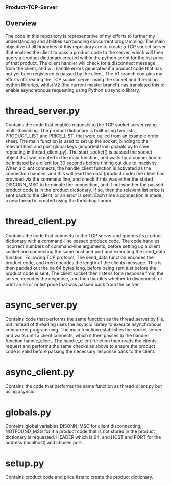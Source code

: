 ### Product-TCP-Server
## Overview
The code in this repository is representative of my efforts to further my understanding and abilities surrounding concurrent programming. The main objective of all branches of this repository are to create a TCP socket server that enables the client to pass a product code to the server, which will then query a product dictionary created within the python script for the list price of that product. The client handler will check for a disconnect message from the client, and will handle errors generated if a product code that has not yet been registered is passed by the client. The V1 branch contains my efforts of creating the TCP socket server using the socket and threading python libraries, whilst V2 (the current master branch) has translated this to enable asynchronous requesting using Python's asyncio library.
# thread_server.py
Contains the code that enables requests to the TCP socket server using multi-threading. The product dictionary is built using two lists, PRODUCT_LIST and PRICE_LIST, that were pulled from an example order sheet. The main function is used to set up the socket, binding to the relevant host and port global keys (imported from globals.py to save repeating in thread_client.py). The start_socket() is passed the socket object that was created in the main function, and waits for a connection to be initiated by a client for 30 seconds before timing out due to inactivity. When a client connects, the handle_client function is activated as the connection handler, and this will read the data (product code) the client has provided via the command line, and check if this was either the stated DISCONN_MSG to terminate the connection, and if not whether the passed product code is in the product dictionary. If so, then the relevant list price is sent back to the client, or an error is sent. Each time a connection is made, a new thread is created using the threading library.
# thread_client.py
Contains the code that connects to the TCP server and queries its product dictionary with a command-line passed produce code. The code handles incorrect numbers of command-line arguments, before setting up a client socket and connecting the same host and port and executing the send_data function. Following TCP protocol, The send_data function encodes the product code, and then encodes the length of the clients message. This is then padded out the be 64 bytes long, before being sent just before the product code is sent. The client socket then listens for a response from the server, decodes the response, and then handles whether to disconnect, or print an error or list price that was passed back from the server.
# async_server.py
Contains code that performs the same function as the thread_server.py file, but instead of threading uses the asyncio library to execute asynchronous concurrent programming. The main function establishes the socket server and waits until a client connects, which it then passes to the handler function handle_client. The handle_client function then reads the clients request and performs the same checks as above to ensure the product code is valid before passing the necessary response back to the client.
# async_client.py
Contains the code that performs the same function as thread_client.py but using asyncio.
# globals.py
Contains global variables DISONN_MSC for client disconnecting, NOTFOUND_MSG for if a product code that is not stored in the product dictionary is requested, HEADER which is 64, and HOST and PORT for the address (localhost) and chosen port.
# setup.py
Contains product code and price lists to create the product dictionary.